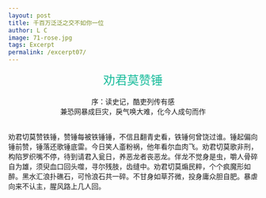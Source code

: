 ```yaml
---
layout: post
title: 千百万泛泛之交不如你一位
author: L C
image: 71-rose.jpg
tags: Excerpt
permalink: /excerpt07/
---
```

<iframe src="/vedio/lovestory.mp3" autostart="true" loop="true" style="display:none"></iframe>

<center><font size="5" color="#1ABC9C">劝君莫赞锤</font></center><br> 

<div align="center" font-size="16px">
序：读史记，酷吏列传有感  <br> 
兼恐网暴成巨灾，戾气唤大难，化今人成句而作
</div><br>  

劝君切莫赞铁锤，赞锤每被铁锤锤，不信且翻青史看，铁锤何曾饶过谁。锤起偏向锤前赞，锤落还歌锤底雷。今日笑人齑粉祸，他年看尔血肉飞。劝君切莫歌非刑，构陷罗织嘴不停，待到请君入瓮日，养恶龙者丧恶龙。伴龙不觉身是虫，嚼人骨碎自为雄，须臾血口回头噬，寻尔残肢，齿缝中。劝君切莫煽民粹，个个疯魔形如醉。黑水汇浪扑礁石，可怜浪石共一碎。不甘身如草芥微，投身庸众胆自肥。暴虐向来不认主，腥风路上几人回。


